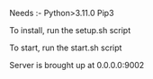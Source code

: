 Needs :-
Python>3.11.0
Pip3

To install, run the setup.sh script

To start, run the start.sh script

Server is brought up at 0.0.0.0:9002